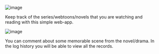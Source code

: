 


![image](https://github.com/user-attachments/assets/a8db6fcc-0b44-425b-9903-0662584d339b)

Keep track of the series/webtoons/novels that you are watching and reading with this simple web-app.

![image](https://github.com/user-attachments/assets/2cd6377a-878a-4b2f-88c9-8d8169553009)


You can comment about some memorable scene from the novel/drama. In the log history you will be able to view all the records.

